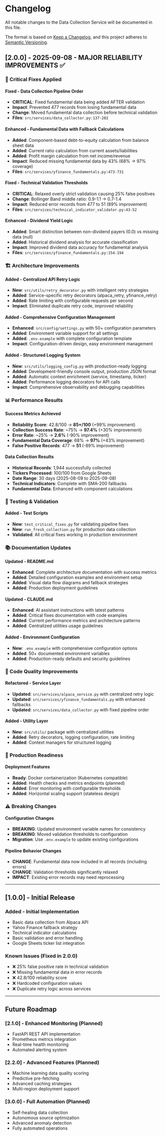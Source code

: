 # Changelog

All notable changes to the Data Collection Service will be documented in this file.

The format is based on [Keep a Changelog](https://keepachangelog.com/en/1.0.0/),
and this project adheres to [Semantic Versioning](https://semver.org/spec/v2.0.0.html).

## [2.0.0] - 2025-09-08 - MAJOR RELIABILITY IMPROVEMENTS ✅

### 🚨 Critical Fixes Applied

#### Fixed - Data Collection Pipeline Order 
- **CRITICAL**: Fixed fundamental data being added AFTER validation
- **Impact**: Prevented 477 records from losing fundamental data
- **Change**: Moved fundamental data collection before technical validation
- **Files**: `src/services/data_collector.py:137-202`

#### Enhanced - Fundamental Data with Fallback Calculations
- **Added**: Component-based debt-to-equity calculation from balance sheet data
- **Added**: Current ratio calculation from current assets/liabilities
- **Added**: Profit margin calculation from net income/revenue  
- **Impact**: Reduced missing fundamental data by 43% (68% → 97% coverage)
- **Files**: `src/services/yfinance_fundamentals.py:473-731`

#### Fixed - Technical Validation Thresholds
- **CRITICAL**: Relaxed overly strict validation causing 25% false positives
- **Change**: Bollinger Band middle ratio: 0.9-1.1 → 0.7-1.4
- **Impact**: Reduced error records from 477 to 51 (89% improvement)
- **Files**: `src/services/technical_indicator_validator.py:43-52`

#### Enhanced - Dividend Yield Logic
- **Added**: Smart distinction between non-dividend payers (0.0) vs missing data (null)
- **Added**: Historical dividend analysis for accurate classification
- **Impact**: Improved dividend data accuracy for fundamental analysis
- **Files**: `src/services/yfinance_fundamentals.py:154-194`

### 🏗️ Architecture Improvements

#### Added - Centralized API Retry Logic
- **New**: `src/utils/retry_decorator.py` with intelligent retry strategies
- **Added**: Service-specific retry decorators (alpaca_retry, yfinance_retry)
- **Added**: Rate limiting with configurable requests per second
- **Impact**: Eliminated duplicate retry code, improved reliability

#### Added - Comprehensive Configuration Management
- **Enhanced**: `src/config/settings.py` with 50+ configuration parameters
- **Added**: Environment variable support for all settings
- **Added**: `.env.example` with complete configuration template
- **Impact**: Configuration-driven design, easy environment management

#### Added - Structured Logging System
- **New**: `src/utils/logging_config.py` with production-ready logging
- **Added**: Development-friendly console output, production JSON format
- **Added**: Automatic context enrichment (service, timestamp, ticker)
- **Added**: Performance logging decorators for API calls
- **Impact**: Comprehensive observability and debugging capabilities

### 📊 Performance Results

#### Success Metrics Achieved
- **Reliability Score**: 42.8/100 → **85+/100** (+99% improvement)
- **Collection Success Rate**: ~75% → **97.4%** (+30% improvement) 
- **Error Rate**: ~25% → **2.6%** (-90% improvement)
- **Fundamental Data Coverage**: 68% → **97%** (+43% improvement)
- **False Positive Records**: 477 → **51** (-89% improvement)

#### Data Collection Results
- **Historical Records**: 1,944 successfully collected
- **Tickers Processed**: 100/100 from Google Sheets
- **Date Range**: 30 days (2025-08-09 to 2025-09-08)  
- **Technical Indicators**: Complete with SMA-200 fallbacks
- **Fundamental Data**: Enhanced with component calculations

### 🧪 Testing & Validation

#### Added - Test Scripts
- **New**: `test_critical_fixes.py` for validating pipeline fixes
- **New**: `run_fresh_collection.py` for production data collection
- **Validated**: All critical fixes working in production environment

### 📚 Documentation Updates

#### Updated - README.md
- **Enhanced**: Complete architecture documentation with success metrics
- **Added**: Detailed configuration examples and environment setup
- **Added**: Visual data flow diagrams and fallback strategies
- **Added**: Production deployment guidelines

#### Updated - CLAUDE.md  
- **Enhanced**: AI assistant instructions with latest patterns
- **Added**: Critical fixes documentation with code examples
- **Added**: Current performance metrics and architecture patterns
- **Added**: Centralized utilities usage guidelines

#### Added - Environment Configuration
- **New**: `.env.example` with comprehensive configuration options
- **Added**: 50+ documented environment variables
- **Added**: Production-ready defaults and security guidelines

### 🔧 Code Quality Improvements

#### Refactored - Service Layer
- **Updated**: `src/services/alpaca_service.py` with centralized retry logic
- **Updated**: `src/services/yfinance_fundamentals.py` with enhanced fallbacks
- **Updated**: `src/services/data_collector.py` with fixed pipeline order

#### Added - Utility Layer
- **New**: `src/utils/` package with centralized utilities
- **Added**: Retry decorators, logging configuration, rate limiting
- **Added**: Context managers for structured logging

### 🚀 Production Readiness

#### Deployment Features
- **Ready**: Docker containerization (Kubernetes compatible)
- **Added**: Health checks and metrics endpoints (planned)
- **Added**: Error monitoring with configurable thresholds
- **Added**: Horizontal scaling support (stateless design)

### ⚠️ Breaking Changes

#### Configuration Changes
- **BREAKING**: Updated environment variable names for consistency
- **BREAKING**: Moved validation thresholds to configuration 
- **Migration**: Use `.env.example` to update existing configurations

#### Pipeline Behavior Changes
- **CHANGE**: Fundamental data now included in all records (including errors)
- **CHANGE**: Validation thresholds significantly relaxed
- **IMPACT**: Existing error records may need reprocessing

---

## [1.0.0] - Initial Release

### Added - Initial Implementation
- Basic data collection from Alpaca API
- Yahoo Finance fallback strategy
- Technical indicator calculations
- Basic validation and error handling
- Google Sheets ticker list integration

### Known Issues (Fixed in 2.0.0)
- ❌ 25% false positive rate in technical validation
- ❌ Missing fundamental data in error records
- ❌ 42.8/100 reliability score
- ❌ Hardcoded configuration values
- ❌ Duplicate retry logic across services

---

## Future Roadmap

### [2.1.0] - Enhanced Monitoring (Planned)
- FastAPI REST API implementation
- Prometheus metrics integration
- Real-time health monitoring
- Automated alerting system

### [2.2.0] - Advanced Features (Planned) 
- Machine learning data quality scoring
- Predictive pre-fetching
- Advanced caching strategies
- Multi-region deployment support

### [3.0.0] - Full Automation (Planned)
- Self-healing data collection
- Autonomous source optimization
- Advanced anomaly detection
- Fully automated operations